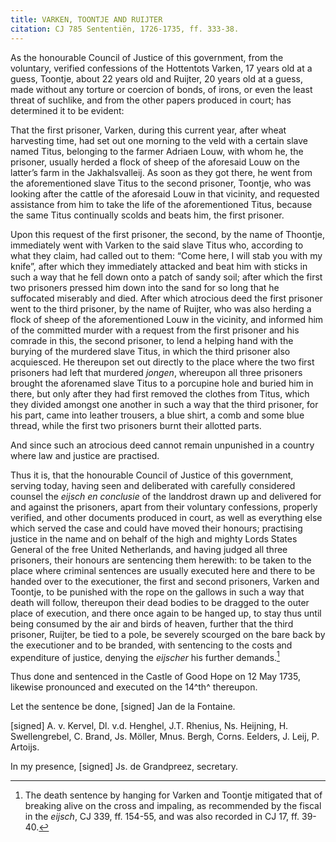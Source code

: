 ```yaml
---
title: VARKEN, TOONTJE AND RUIJTER
citation: CJ 785 Sententiën, 1726-1735, ff. 333-38.
---
```


As the honourable Council of Justice of this government, from the voluntary, verified confessions of the Hottentots Varken, 17 years old at a guess, Toontje, about 22 years old and Ruijter, 20 years old at a guess, made without any torture or coercion of bonds, of irons, or even the least threat of suchlike, and from the other papers produced in court; has determined it to be evident:

That the first prisoner, Varken, during this current year, after wheat harvesting time, had set out one morning to the veld with a certain slave named Titus, belonging to the farmer Adriaen Louw, with whom he, the prisoner, usually herded a flock of sheep of the aforesaid Louw on the latter’s farm in the Jakhalsvalleij. As soon as they got there, he went from the aforementioned slave Titus to the second prisoner, Toontje, who was looking after the cattle of the aforesaid Louw in that vicinity, and requested assistance from him to take the life of the aforementioned Titus, because the same Titus continually scolds and beats him, the first prisoner.

Upon this request of the first prisoner, the second, by the name of Thoontje, immediately went with Varken to the said slave Titus who, according to what they claim, had called out to them: “Come here, I will stab you with my knife”, after which they immediately attacked and beat him with sticks in such a way that he fell down onto a patch of sandy soil; after which the first two prisoners pressed him down into the sand for so long that he suffocated miserably and died. After which atrocious deed the first prisoner went to the third prisoner, by the name of Ruijter, who was also herding a flock of sheep of the aforementioned Louw in the vicinity, and informed him of the committed murder with a request from the first prisoner and his comrade in this, the second prisoner, to lend a helping hand with the burying of the murdered slave Titus, in which the third prisoner also acquiesced. He thereupon set out directly to the place where the two first prisoners had left that murdered *jongen*, whereupon all three prisoners brought the aforenamed slave Titus to a porcupine hole and buried him in there, but only after they had first removed the clothes from Titus, which they divided amongst one another in such a way that the third prisoner, for his part, came into leather trousers, a blue shirt, a comb and some blue thread, while the first two prisoners burnt their allotted parts.

And since such an atrocious deed cannot remain unpunished in a country where law and justice are practised.

Thus it is, that the honourable Council of Justice of this government, serving today, having seen and deliberated with carefully considered counsel the *eijsch en conclusie* of the landdrost drawn up and delivered for and against the prisoners, apart from their voluntary confessions, properly verified, and other documents produced in court, as well as everything else which served the case and could have moved their honours; practising justice in the name and on behalf of the high and mighty Lords States General of the free United Netherlands, and having judged all three prisoners, their honours are sentencing them herewith: to be taken to the place where criminal sentences are usually executed here and there to be handed over to the executioner, the first and second prisoners, Varken and Toontje, to be punished with the rope on the gallows in such a way that death will follow, thereupon their dead bodies to be dragged to the outer place of execution, and there once again to be hanged up, to stay thus until being consumed by the air and birds of heaven, further that the third prisoner, Ruijter, be tied to a pole, be severely scourged on the bare back by the executioner and to be branded, with sentencing to the costs and expenditure of justice, denying the *eijscher* his further demands.[^1]

Thus done and sentenced in the Castle of Good Hope on 12 May 1735, likewise pronounced and executed on the 14^th^ thereupon.

Let the sentence be done, \[signed\] Jan de la Fontaine.

\[signed\] A. v. Kervel, Dl. v.d. Henghel, J.T. Rhenius, Ns. Heijning, H. Swellengrebel, C. Brand, Js. Möller, Mnus. Bergh, Corns. Eelders, J. Leij, P. Artoijs.

In my presence, \[signed\] Js. de Grandpreez, secretary.

[^1]: The death sentence by hanging for Varken and Toontje mitigated that of breaking alive on the cross and impaling, as recommended by the fiscal in the *eijsch*, CJ 339, ff. 154-55, and was also recorded in CJ 17, ff. 39-40.